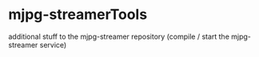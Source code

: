 # mjpg-streamerTools
additional stuff to the mjpg-streamer repository (compile / start the mjpg-streamer service)
